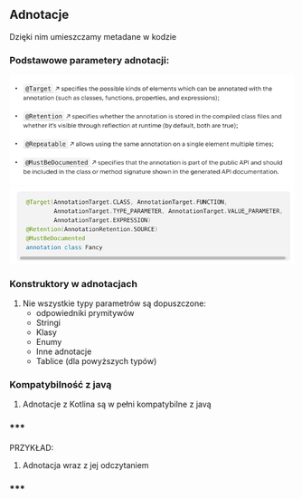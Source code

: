 ## Adnotacje
Dzięki nim umieszczamy metadane w kodzie

### Podstawowe parametery adnotacji:
![img.png](img.png)
![img_1.png](img_1.png)

### Konstruktory w adnotacjach
1. Nie wszystkie typy parametrów są dopuszczone:
   - odpowiedniki prymitywów
   - Stringi
   - Klasy
   - Enumy
   - Inne adnotacje
   - Tablice (dla powyższych typów)
   
### Kompatybilność z javą
1. Adnotacje z Kotlina są w pełni kompatybilne z javą

### ***
PRZYKŁAD:
1. Adnotacja wraz z jej odczytaniem
### ***
